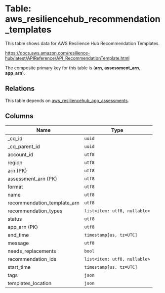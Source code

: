 # Table: aws_resiliencehub_recommendation_templates

This table shows data for AWS Resilience Hub Recommendation Templates.

https://docs.aws.amazon.com/resilience-hub/latest/APIReference/API_RecommendationTemplate.html

The composite primary key for this table is (**arn**, **assessment_arn**, **app_arn**).

## Relations

This table depends on [aws_resiliencehub_app_assessments](aws_resiliencehub_app_assessments).

## Columns

| Name          | Type          |
| ------------- | ------------- |
|_cq_id|`uuid`|
|_cq_parent_id|`uuid`|
|account_id|`utf8`|
|region|`utf8`|
|arn (PK)|`utf8`|
|assessment_arn (PK)|`utf8`|
|format|`utf8`|
|name|`utf8`|
|recommendation_template_arn|`utf8`|
|recommendation_types|`list<item: utf8, nullable>`|
|status|`utf8`|
|app_arn (PK)|`utf8`|
|end_time|`timestamp[us, tz=UTC]`|
|message|`utf8`|
|needs_replacements|`bool`|
|recommendation_ids|`list<item: utf8, nullable>`|
|start_time|`timestamp[us, tz=UTC]`|
|tags|`json`|
|templates_location|`json`|